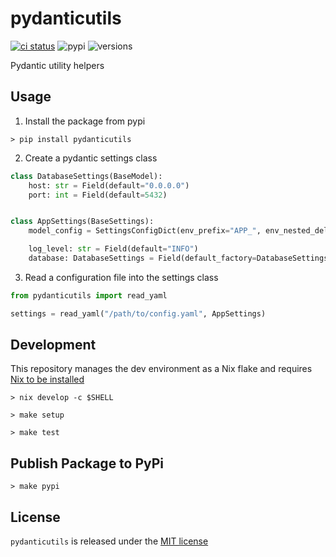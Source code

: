 # pydanticutils
[![ci status](https://github.com/rupurt/pydanticutils/actions/workflows/ci.yaml/badge.svg?branch=main)](https://github.com/rupurt/pydanticutils/actions/workflows/ci.yaml)
![pypi](https://img.shields.io/pypi/v/pydanticutils.svg)
![versions](https://img.shields.io/pypi/pyversions/pydanticutils.svg)

Pydantic utility helpers

## Usage

1. Install the package from pypi

```console
> pip install pydanticutils
```

2. Create a pydantic settings class

```python
class DatabaseSettings(BaseModel):
    host: str = Field(default="0.0.0.0")
    port: int = Field(default=5432)


class AppSettings(BaseSettings):
    model_config = SettingsConfigDict(env_prefix="APP_", env_nested_delimiter="__")

    log_level: str = Field(default="INFO")
    database: DatabaseSettings = Field(default_factory=DatabaseSettings)
```

3. Read a configuration file into the settings class

```python
from pydanticutils import read_yaml

settings = read_yaml("/path/to/config.yaml", AppSettings)
```

## Development

This repository manages the dev environment as a Nix flake and requires [Nix to be installed](https://github.com/DeterminateSystems/nix-installer)

```console
> nix develop -c $SHELL
```

```console
> make setup
```

```console
> make test
```

## Publish Package to PyPi

```console
> make pypi
```

## License

`pydanticutils` is released under the [MIT license](./LICENSE)
